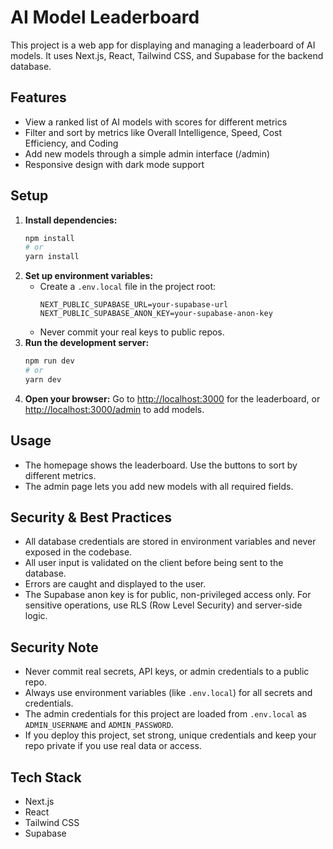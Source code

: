 # AI Model Leaderboard

This project is a web app for displaying and managing a leaderboard of AI models. It uses Next.js, React, Tailwind CSS, and Supabase for the backend database.

## Features
- View a ranked list of AI models with scores for different metrics
- Filter and sort by metrics like Overall Intelligence, Speed, Cost Efficiency, and Coding
- Add new models through a simple admin interface (/admin)
- Responsive design with dark mode support

## Setup
1. **Install dependencies:**
   ```bash
   npm install
   # or
   yarn install
   ```
2. **Set up environment variables:**
   - Create a `.env.local` file in the project root:
     ```
     NEXT_PUBLIC_SUPABASE_URL=your-supabase-url
     NEXT_PUBLIC_SUPABASE_ANON_KEY=your-supabase-anon-key
     ```
   - Never commit your real keys to public repos.
3. **Run the development server:**
   ```bash
   npm run dev
   # or
   yarn dev
   ```
4. **Open your browser:**
   Go to [http://localhost:3000](http://localhost:3000) for the leaderboard, or [http://localhost:3000/admin](http://localhost:3000/admin) to add models.

## Usage
- The homepage shows the leaderboard. Use the buttons to sort by different metrics.
- The admin page lets you add new models with all required fields.

## Security & Best Practices
- All database credentials are stored in environment variables and never exposed in the codebase.
- All user input is validated on the client before being sent to the database.
- Errors are caught and displayed to the user.
- The Supabase anon key is for public, non-privileged access only. For sensitive operations, use RLS (Row Level Security) and server-side logic.

## Security Note

- Never commit real secrets, API keys, or admin credentials to a public repo.
- Always use environment variables (like `.env.local`) for all secrets and credentials.
- The admin credentials for this project are loaded from `.env.local` as `ADMIN_USERNAME` and `ADMIN_PASSWORD`.
- If you deploy this project, set strong, unique credentials and keep your repo private if you use real data or access.

## Tech Stack
- Next.js
- React
- Tailwind CSS
- Supabase


